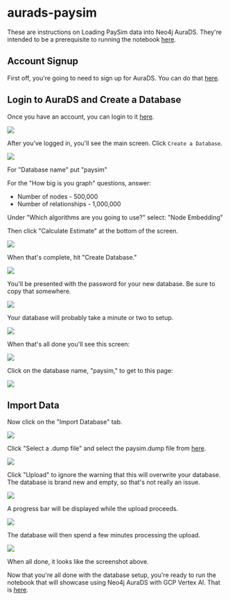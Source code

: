 # aurads-paysim
These are instructions on Loading PaySim data into Neo4j AuraDS.  They're intended to be a prerequisite to running the notebook [here](https://github.com/GoogleCloudPlatform/vertex-ai-samples/blob/master/notebooks/community/neo4j/graph_paysim.ipynb).

## Account Signup
First off, you're going to need to sign up for AuraDS.  You can do that [here](https://neo4j.com/cloud/graph-data-science/).

## Login to AuraDS and Create a Database
Once you have an account, you can login to it [here](https://console.neo4j.io/).

![](./images/01%20-%20login.png)

After you've logged in, you'll see the main screen.  Click `Create a Database`.

![](./images/02%20-%20main.png)

For "Database name" put "paysim"

For the "How big is you graph" questions, answer:
* Number of nodes - 500,000
* Number of relationships - 1,000,000

Under "Which algorithms are you going to use?" select: "Node Embedding"

Then click "Calculate Estimate" at the bottom of the screen.  

![](./images/03%20-%20estimate.png)

When that's complete, hit "Create Database."

![](./images/04%20-%20create.png)

You'll be presented with the password for your new database.  Be sure to copy that somewhere.

![](./images/05%20-%20password.png)

Your database will probably take a minute or two to setup.

![](./images/06%20-%20wait.png)

When that's all done you'll see this screen:

![](./images/07%20-%20ready.png)

Click on the database name, "paysim," to get to this page:

![](./images/08%20-%20detail.png)

## Import Data
Now click on the "Import Database" tab.

![](./images/09%20-%20import.png)

Click "Select a .dump file" and select the paysim.dump file from [here](xxx).

![](./images/10%20-%20import.png)

Click "Upload" to ignore the warning that this will overwrite your database.  The database is brand new and empty, so that's not really an issue.

![](./images/11%20-%20import.png)

A progress bar will be displayed while the upload proceeds.

![](./images/12%20-%20loading.png)

The database will then spend a few minutes processing the upload.

![](./images/13%20-%20done.png)

When all done, it looks like the screenshot above.

Now that you're all done with the database setup, you're ready to run the notebook that will showcase using Neo4j AuraDS with GCP Vertex AI.  That is [here](https://github.com/GoogleCloudPlatform/vertex-ai-samples/blob/master/notebooks/community/neo4j/graph_paysim.ipynb).